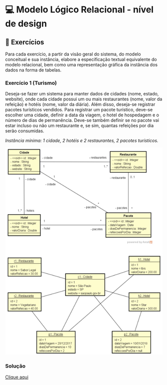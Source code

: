 # 💻 Modelo Lógico Relacional - nível de design

## 📝 Exercícios
Para cada exercício, a partir da visão geral do sistema, do modelo conceitual e sua instância, elabore a especificação textual equivalente do modelo relacional, bem como uma representação gráfica da instância dos dados na forma de tabelas. 

### Exercício 1 (Turismo)

Deseja-se fazer um sistema para manter dados de cidades (nome, estado, website), onde cada cidade possui um ou mais restaurantes (nome, valor da refeição) e hotéis (nome, valor da diária). Além disso, deseja-se registrar pacotes turísticos vendidos. Para registrar um pacote turístico, deve-se escolher uma cidade, definir a data da viagem, o hotel de hospedagem e o número de dias de permanência. Deve-se também definir se no pacote vai estar incluso ou não um restaurante e, se sim, quantas refeições por dia serão consumidas.

*Instância mínima: 1 cidade, 2 hotéis e 2 restaurantes, 2 pacotes turísticos.*

![diagramaTurismo](diagramaTurismo.png)

### Solução

[Clique aqui](exercicio1_solucao.pdf)